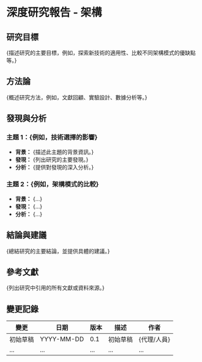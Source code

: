 # 深度研究報告 - 架構

## 研究目標

{描述研究的主要目標，例如，探索新技術的適用性、比較不同架構模式的優缺點等。}

## 方法論

{概述研究方法，例如，文獻回顧、實驗設計、數據分析等。}

## 發現與分析

### 主題 1：{例如，技術選擇的影響}

- **背景：** {描述此主題的背景資訊。}
- **發現：** {列出研究的主要發現。}
- **分析：** {提供對發現的深入分析。}

### 主題 2：{例如，架構模式的比較}

- **背景：** {...}
- **發現：** {...}
- **分析：** {...}

## 結論與建議

{總結研究的主要結論，並提供具體的建議。}

## 參考文獻

{列出研究中引用的所有文獻或資料來源。}

## 變更記錄

| 變更     | 日期       | 版本 | 描述     | 作者        |
| -------- | ---------- | ---- | -------- | ----------- |
| 初始草稿 | YYYY-MM-DD | 0.1  | 初始草稿 | {代理/人員} |
| ...      | ...        | ...  | ...      | ...         |
